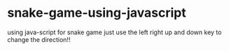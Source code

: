# snake-game-using-javascript
using java-script for snake game just use the left right up and down key to change the direction!!
